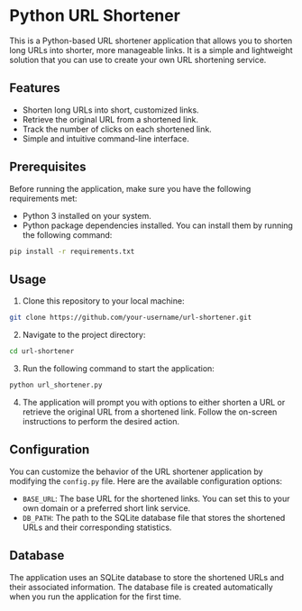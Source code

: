 # Python URL Shortener

This is a Python-based URL shortener application that allows you to shorten long URLs into shorter, more manageable links. It is a simple and lightweight solution that you can use to create your own URL shortening service.

## Features

- Shorten long URLs into short, customized links.
- Retrieve the original URL from a shortened link.
- Track the number of clicks on each shortened link.
- Simple and intuitive command-line interface.

## Prerequisites

Before running the application, make sure you have the following requirements met:

- Python 3 installed on your system.
- Python package dependencies installed. You can install them by running the following command:

```bash
pip install -r requirements.txt
```

## Usage

1. Clone this repository to your local machine:

```bash
git clone https://github.com/your-username/url-shortener.git
```

2. Navigate to the project directory:

```bash
cd url-shortener
```

3. Run the following command to start the application:

```bash
python url_shortener.py
```

4. The application will prompt you with options to either shorten a URL or retrieve the original URL from a shortened link. Follow the on-screen instructions to perform the desired action.

## Configuration

You can customize the behavior of the URL shortener application by modifying the `config.py` file. Here are the available configuration options:

- `BASE_URL`: The base URL for the shortened links. You can set this to your own domain or a preferred short link service.
- `DB_PATH`: The path to the SQLite database file that stores the shortened URLs and their corresponding statistics.

## Database

The application uses an SQLite database to store the shortened URLs and their associated information. The database file is created automatically when you run the application for the first time.

